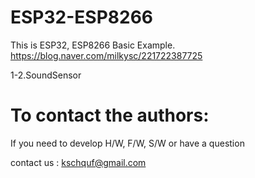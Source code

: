 # ESP32-ESP8266

   This is ESP32, ESP8266 Basic Example. 
   https://blog.naver.com/milkysc/221722387725
   
   1-2.SoundSensor

# To contact the authors:

If you need to develop H/W, F/W, S/W or have a question

contact us : kschquf@gmail.com

